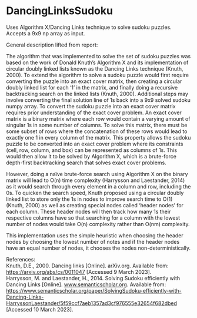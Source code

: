 # DancingLinksSudoku
Uses Algorithm X/Dancing Links technique to solve sudoku puzzles. Accepts a 9x9 np array as input.

General description lifted from report:

The algorithm that was implemented to solve the set of sudoku puzzles was based on the 
work of Donald Knuth’s Algorithm X and its implementation of circular doubly linked lists
known as the Dancing Links technique (Knuth, 2000). To extend the algorithm to solve a
sudoku puzzle would first require converting the puzzle into an exact cover matrix, then
creating a circular doubly linked list for each ‘1’ in the matrix, and finally doing a recursive
backtracking search on the linked lists (Knuth, 2000). Additional steps may involve converting
the final solution line of 1s back into a 9x9 solved sudoku numpy array.
To convert the sudoku puzzle into an exact cover matrix requires prior understanding of the
exact cover problem. An exact cover matrix is a binary matrix where each row would contain
a varying amount of singular 1s in some number of columns. To solve this matrix, there must
be some subset of rows where the concatenation of these rows would lead to exactly one 1
in every column of the matrix. This property allows the sudoku puzzle to be converted into an
exact cover problem where its constraints (cell, row, column, and box) can be represented as
columns of 1s. This would then allow it to be solved by Algorithm X, which is a brute-force
depth-first backtracking search that solves exact cover problems. 

However, doing a naïve brute-force search using Algorithm X on the binary matrix will lead to
O(n) time complexity (Harrysson and Laestander, 2014) as it would search through every
element in a column and row, including the 0s. To quicken the search speed, Knuth proposed
using a circular doubly linked list to store only the 1s in nodes to improve search time to O(1)
(Knuth, 2000) as well as creating special nodes called ‘header nodes’ for each column. These
header nodes will then track how many 1s their respective columns have so that searching
for a column with the lowest number of nodes would take O(n) complexity rather
than O(nm) complexity.

This implementation uses the simple heuristic when choosing the header nodes by choosing the lowest number of notes and if the header nodes have an equal number of nodes, it chooses the nodes non-deterministically.


References:  
Knuth, D.E., 2000. Dancing links [Online]. arXiv.org. Available from:
https://arxiv.org/abs/cs/0011047 [Accessed 9 March 2023].  
  Harrysson, M. and Laestander, H., 2014. Solving Sudoku efficiently with Dancing Links [Online].
www.semanticscholar.org. Available from: https://www.semanticscholar.org/paper/SolvingSudoku-efficiently-with-Dancing-Links-HarryssonLaestander/5f59ccf7aeb1357ad3cf976555e32654f682dbed [Accessed 10 March 2023].
